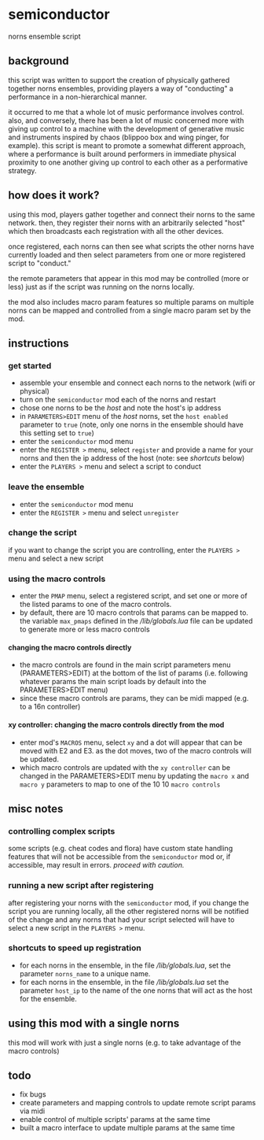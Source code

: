 # semiconductor

norns ensemble script

## background
this script was written to support the creation of physically gathered together norns ensembles, providing players a way of "conducting" a performance in a non-hierarchical manner.

it occurred to me that a whole lot of music performance involves control. also, and conversely, there has been a lot of music concerned more with giving up control to a machine with the development of generative music and instruments inspired by chaos (blippoo box and wing pinger, for example). this script is meant to promote a somewhat different approach, where a performance is built around performers in immediate physical proximity to one another giving up control to each other as a performative strategy.

## how does it work?
using this mod, players gather together and connect their norns to the same network.
then, they register their norns with an arbitrarily selected "host" which then broadcasts each registration with all the other devices.

once registered, each norns can then see what scripts the other norns have currently loaded and then select parameters from one or more registered script to "conduct."

the remote parameters that appear in this mod may be controlled (more or less) just as if the script was running on the norns locally.

the mod also includes macro param features so multiple params on multiple norns can be mapped and controlled from a single macro param set by the mod. 

## instructions

### get started

* assemble your ensemble and connect each norns to the network (wifi or physical)
* turn on the `semiconductor` mod each of the norns and restart
* chose one norns to be the *host* and note the host's ip address 
* in `PARAMETERS>EDIT` menu of the *host* norns, set the `host enabled` parameter to `true` (note, only one norns in the ensemble should have this setting set to `true`) 
* enter the `semiconductor` mod menu
* enter the `REGISTER >` menu, select `register` and provide a name for your norns and then the ip address of the host (note: see *shortcuts* below)
* enter the `PLAYERS >` menu and select a script to conduct 

### leave the ensemble
* enter the `semiconductor` mod menu
* enter the `REGISTER >` menu and select `unregister`

### change the script
if you want to change the script you are controlling, enter the `PLAYERS >` menu and select a new script

### using the macro controls
* enter the `PMAP` menu, select a registered script, and set one or more of the listed params to one of the macro controls.
* by default, there are 10 macro controls that params can be mapped to. the variable `max_pmaps` defined in the */lib/globals.lua* file can be updated to generate more or less macro controls

#### changing the macro controls directly
* the macro controls are found in the main script parameters menu (PARAMETERS>EDIT) at the bottom of the list of params (i.e. following whatever params the main script loads by default into the PARAMETERS>EDIT menu)
* since these macro controls are params, they can be midi mapped (e.g. to a 16n controller)

#### xy controller: changing the macro controls directly from the mod
* enter mod's `MACROS` menu, select `xy` and a dot will appear that can be moved with E2 and E3. as the dot moves, two of the macro controls will be updated.
* which macro controls are updated with the `xy controller` can be changed in the PARAMETERS>EDIT menu by updating the `macro x` and `macro y` parameters to map to one of the 10 10 `macro controls`

## misc notes
### controlling complex scripts 
some scripts (e.g. cheat codes and flora) have custom state handling features that will not be accessible from the `semiconductor` mod or, if accessible, may result in errors. *proceed with caution.*

### running a new script after registering
after registering your norns with the `semiconductor` mod, if you change the script you are running locally, all the other registered norns will be notified of the change and any norns that had your script selected will have to select a new script in the `PLAYERS >` menu.

### shortcuts to speed up registration
* for each norns in the ensemble, in the file */lib/globals.lua*, set the parameter `norns_name` to a unique name.
* for each norns in the ensemble, in the file */lib/globals.lua* set the parameter `host_ip` to the name of the one norns that will act as the host for the ensemble.

## using this mod with a single norns
this mod will work with just a single norns (e.g. to take advantage of the macro controls)

## todo
* fix bugs
* create parameters and mapping controls to update remote script params via midi
* enable control of multiple scripts' params at the same time
* built a macro interface to update multiple params at the same time
